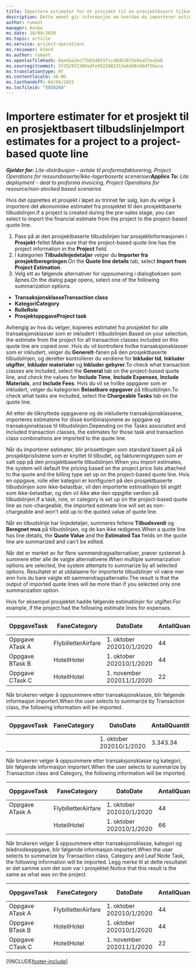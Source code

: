 ```yaml
---
title: Importere estimater for et prosjekt til en prosjektbasert tilbudslinje – Lite
description: Dette emnet gir informasjon om hvordan du importerer estimater fra et prosjekt til en tilbudslinje.
author: rumant
manager: Annbe
ms.date: 10/09/2020
ms.topic: article
ms.service: project-operations
ms.reviewer: kfend
ms.author: rumant
ms.openlocfilehash: 0aedaa2ec77bb54031fccd0db2872e0aa5fea5e0
ms.sourcegitcommit: 5fd529f2308edfe9322082313e6d50146df56aca
ms.translationtype: HT
ms.contentlocale: nb-NO
ms.lasthandoff: 04/06/2021
ms.locfileid: "5858260"
---
```

# <a name="import-estimates-for-a-project-to-a-project-based-quote-line"></a><span data-ttu-id="ca09c-103">Importere estimater for et prosjekt til en prosjektbasert tilbudslinje</span><span class="sxs-lookup"><span data-stu-id="ca09c-103">Import estimates for a project to a project-based quote line</span></span> 

<span data-ttu-id="ca09c-104">_**Gjelder for:** Lite-distribusjon – avtale til proformafakturering, Project Operations for ressursbaserte/ikke-lagerbaserte scenarioer_</span><span class="sxs-lookup"><span data-stu-id="ca09c-104">_**Applies To:** Lite deployment - deal to proforma invoicing, Project Operations for resource/non-stocked based scenarios_</span></span>

<span data-ttu-id="ca09c-105">Hvis det opprettes et prosjekt i løpet av trinnet før salg, kan du velge å importere det økonomiske estimatet fra prosjektet til den prosjektbaserte tilbudslinjen.</span><span class="sxs-lookup"><span data-stu-id="ca09c-105">If a project is created during the pre-sales stage, you can select to import the financial estimate from the project to the project-based quote line.</span></span>

1. <span data-ttu-id="ca09c-106">Pass på at den prosjektbaserte tilbudslinjen har prosjektinformasjonen i **Prosjekt**-feltet.</span><span class="sxs-lookup"><span data-stu-id="ca09c-106">Make sure that the project-based quote line has the project information in the **Project** field.</span></span>
2. <span data-ttu-id="ca09c-107">I kategorien **Tilbudslinjedetaljer** velger du **Importer fra prosjektberegningen**.</span><span class="sxs-lookup"><span data-stu-id="ca09c-107">On the **Quote line details** tab, select **Import from Project Estimation**.</span></span>
3. <span data-ttu-id="ca09c-108">Velg ett av følgende alternativer for oppsumering i dialogboksen som åpnes.</span><span class="sxs-lookup"><span data-stu-id="ca09c-108">On the dialog page opens, select one of the following summarization options.</span></span>

  - <span data-ttu-id="ca09c-109">**Transaksjonsklasse**</span><span class="sxs-lookup"><span data-stu-id="ca09c-109">**Transaction class**</span></span>
  - <span data-ttu-id="ca09c-110">**Kategori**</span><span class="sxs-lookup"><span data-stu-id="ca09c-110">**Category**</span></span>
  - <span data-ttu-id="ca09c-111">**Rolle**</span><span class="sxs-lookup"><span data-stu-id="ca09c-111">**Role**</span></span> 
  - <span data-ttu-id="ca09c-112">**Prosjektoppgave**</span><span class="sxs-lookup"><span data-stu-id="ca09c-112">**Project task**</span></span>

<span data-ttu-id="ca09c-113">Avhengig av hva du velger, kopieres estimatet fra prosjektet for alle transaksjonsklasser som er inkludert i tilbudslinjen.</span><span class="sxs-lookup"><span data-stu-id="ca09c-113">Based on your selection, the estimate from the project for all transaction classes included on this quote line are copied over.</span></span> <span data-ttu-id="ca09c-114">Hvis du vil kontrollere hvilke transaksjonsklasser som er inkludert, velger du **Generelt**-fanen på den prosjektbaserte tilbudslinjen, og deretter kontrollerer du verdiene for **Inkluder tid**, **Inkluder utgifter**, **Inkluder materialer** og **Inkluder gebyrer**.</span><span class="sxs-lookup"><span data-stu-id="ca09c-114">To check what transaction classes are included, select the **General** tab on the project-based quote line, and check the values for **Include Time**, **Include Expenses**, **Include Materials**, and **Include Fees**.</span></span>  <span data-ttu-id="ca09c-115">Hvis du vil se hvilke oppgaver som er inkludert, velger du kategorien **Belastbare oppgaver** på tilbudslinjen.</span><span class="sxs-lookup"><span data-stu-id="ca09c-115">To check what tasks are included, select the **Chargeable Tasks** tab on the quote line.</span></span>

<span data-ttu-id="ca09c-116">Alt etter de tilknyttede oppgavene og de inkluderte transaksjonsklassene, importeres estimatene for disse kombinasjonene av oppgave og transaksjonsklasse til tilbudslinjen.</span><span class="sxs-lookup"><span data-stu-id="ca09c-116">Depending on the Tasks associated and Included transaction classes, the estimates for those task and transaction class combinations are imported to the quote line.</span></span>

<span data-ttu-id="ca09c-117">Når du importerer estimater, blir prissettingen som standard basert på på prosjektprislistene som er knyttet til tilbudet, og faktureringstypen som er satt opp på den prosjektbaserte tilbudslinjen.</span><span class="sxs-lookup"><span data-stu-id="ca09c-117">When you import estimates, the system will default the pricing based on the project price lists attached to the quote and the billing type set up on the project-based quote line.</span></span> <span data-ttu-id="ca09c-118">Hvis en oppgave, rolle eller kategori er konfigurert på den prosjektbaserte tilbudslinjen som ikke-belastbar, vil den importerte estimatlinjen bli angitt som ikke-belastbar, og den vil ikke øke den oppgitte verdien på tilbudslinjen.</span><span class="sxs-lookup"><span data-stu-id="ca09c-118">If a task, role, or category is set up on the project-based quote line as non-chargeable, the imported estimate line will set as non-chargeable and won't add up to the quoted value of quote line.</span></span>

<span data-ttu-id="ca09c-119">Når en tilbudslinje har linjedetaljer, summeres feltene **Tilbudsverdi** og **Beregnet mva** på tilbudslinjen, og de kan ikke redigeres.</span><span class="sxs-lookup"><span data-stu-id="ca09c-119">When a quote line has line details, the **Quote Value** and the **Estimated Tax** fields on the quote line are summarized and can't be edited.</span></span>

<span data-ttu-id="ca09c-120">Når det er merket av for flere sammendragsalternativer, prøver systemet å summere etter alle de valgte alternativene.</span><span class="sxs-lookup"><span data-stu-id="ca09c-120">When multiple summarization options are selected, the system attempts to summarize by all selected options.</span></span> <span data-ttu-id="ca09c-121">Resultatet er at utdataene for importerte tilbudslinjer vil være mer enn hvis du bare valgte ett sammendragsalternativ.</span><span class="sxs-lookup"><span data-stu-id="ca09c-121">The result is that the output of imported quote lines will be more than if you selected only one summarization option.</span></span>

<span data-ttu-id="ca09c-122">Hvis for eksempel prosjektet hadde følgende estimatlinjer for utgifter.</span><span class="sxs-lookup"><span data-stu-id="ca09c-122">For example, if the project had the following estimate lines for expenses.</span></span>

| <span data-ttu-id="ca09c-123">Oppgave</span><span class="sxs-lookup"><span data-stu-id="ca09c-123">Task</span></span> | <span data-ttu-id="ca09c-124">Fane</span><span class="sxs-lookup"><span data-stu-id="ca09c-124">Category</span></span> | <span data-ttu-id="ca09c-125">Dato</span><span class="sxs-lookup"><span data-stu-id="ca09c-125">Date</span></span> | <span data-ttu-id="ca09c-126">Antall</span><span class="sxs-lookup"><span data-stu-id="ca09c-126">Quantity</span></span> | <span data-ttu-id="ca09c-127">Enhetspris</span><span class="sxs-lookup"><span data-stu-id="ca09c-127">Unit price</span></span> | <span data-ttu-id="ca09c-128">Mengde</span><span class="sxs-lookup"><span data-stu-id="ca09c-128">Amount</span></span> |
| --- | --- | --- | --- | --- | --- |
| <span data-ttu-id="ca09c-129">Oppgave A</span><span class="sxs-lookup"><span data-stu-id="ca09c-129">Task A</span></span> | <span data-ttu-id="ca09c-130">Flybilletter</span><span class="sxs-lookup"><span data-stu-id="ca09c-130">Airfare</span></span> | <span data-ttu-id="ca09c-131">1. oktober 2020</span><span class="sxs-lookup"><span data-stu-id="ca09c-131">10/1/2020</span></span> | <span data-ttu-id="ca09c-132">4</span><span class="sxs-lookup"><span data-stu-id="ca09c-132">4</span></span> | <span data-ttu-id="ca09c-133">400</span><span class="sxs-lookup"><span data-stu-id="ca09c-133">400</span></span> | <span data-ttu-id="ca09c-134">1600</span><span class="sxs-lookup"><span data-stu-id="ca09c-134">1600</span></span> |
| <span data-ttu-id="ca09c-135">Oppgave B</span><span class="sxs-lookup"><span data-stu-id="ca09c-135">Task B</span></span> | <span data-ttu-id="ca09c-136">Hotell</span><span class="sxs-lookup"><span data-stu-id="ca09c-136">Hotel</span></span> | <span data-ttu-id="ca09c-137">1. oktober 2020</span><span class="sxs-lookup"><span data-stu-id="ca09c-137">10/1/2020</span></span> | <span data-ttu-id="ca09c-138">4</span><span class="sxs-lookup"><span data-stu-id="ca09c-138">4</span></span> | <span data-ttu-id="ca09c-139">200</span><span class="sxs-lookup"><span data-stu-id="ca09c-139">200</span></span> | <span data-ttu-id="ca09c-140">800</span><span class="sxs-lookup"><span data-stu-id="ca09c-140">800</span></span> |
| <span data-ttu-id="ca09c-141">Oppgave C</span><span class="sxs-lookup"><span data-stu-id="ca09c-141">Task C</span></span> | <span data-ttu-id="ca09c-142">Hotell</span><span class="sxs-lookup"><span data-stu-id="ca09c-142">Hotel</span></span> | <span data-ttu-id="ca09c-143">1. november 2020</span><span class="sxs-lookup"><span data-stu-id="ca09c-143">11/1/2020</span></span> | <span data-ttu-id="ca09c-144">2</span><span class="sxs-lookup"><span data-stu-id="ca09c-144">2</span></span> | <span data-ttu-id="ca09c-145">200</span><span class="sxs-lookup"><span data-stu-id="ca09c-145">200</span></span> | <span data-ttu-id="ca09c-146">400</span><span class="sxs-lookup"><span data-stu-id="ca09c-146">400</span></span> |

<span data-ttu-id="ca09c-147">Når brukeren velger å oppsummere etter transaksjonsklasse, blir følgende informasjon importert.</span><span class="sxs-lookup"><span data-stu-id="ca09c-147">When the user selects to summarize by Transaction class, the following information will be imported.</span></span>

| <span data-ttu-id="ca09c-148">Oppgave</span><span class="sxs-lookup"><span data-stu-id="ca09c-148">Task</span></span> | <span data-ttu-id="ca09c-149">Fane</span><span class="sxs-lookup"><span data-stu-id="ca09c-149">Category</span></span> | <span data-ttu-id="ca09c-150">Dato</span><span class="sxs-lookup"><span data-stu-id="ca09c-150">Date</span></span> | <span data-ttu-id="ca09c-151">Antall</span><span class="sxs-lookup"><span data-stu-id="ca09c-151">Quantity</span></span> | <span data-ttu-id="ca09c-152">Enhetspris</span><span class="sxs-lookup"><span data-stu-id="ca09c-152">Unit price</span></span> | <span data-ttu-id="ca09c-153">Mengde</span><span class="sxs-lookup"><span data-stu-id="ca09c-153">Amount</span></span> |
| --- | --- | --- | --- | --- | --- |
|||<span data-ttu-id="ca09c-154">1. oktober 2020</span><span class="sxs-lookup"><span data-stu-id="ca09c-154">10/1/2020</span></span> | <span data-ttu-id="ca09c-155">3.34</span><span class="sxs-lookup"><span data-stu-id="ca09c-155">3.34</span></span> | <span data-ttu-id="ca09c-156">840</span><span class="sxs-lookup"><span data-stu-id="ca09c-156">840</span></span> | <span data-ttu-id="ca09c-157">2800</span><span class="sxs-lookup"><span data-stu-id="ca09c-157">2800</span></span> |

<span data-ttu-id="ca09c-158">Når brukeren velger å oppsummere etter transaksjonsklasse og kategori, blir følgende informasjon importert.</span><span class="sxs-lookup"><span data-stu-id="ca09c-158">When the user selects to summarize by Transaction class and Category, the following information will be imported.</span></span>

| <span data-ttu-id="ca09c-159">Oppgave</span><span class="sxs-lookup"><span data-stu-id="ca09c-159">Task</span></span> | <span data-ttu-id="ca09c-160">Fane</span><span class="sxs-lookup"><span data-stu-id="ca09c-160">Category</span></span> | <span data-ttu-id="ca09c-161">Dato</span><span class="sxs-lookup"><span data-stu-id="ca09c-161">Date</span></span> | <span data-ttu-id="ca09c-162">Antall</span><span class="sxs-lookup"><span data-stu-id="ca09c-162">Quantity</span></span> | <span data-ttu-id="ca09c-163">Enhetspris</span><span class="sxs-lookup"><span data-stu-id="ca09c-163">Unit price</span></span> | <span data-ttu-id="ca09c-164">Mengde</span><span class="sxs-lookup"><span data-stu-id="ca09c-164">Amount</span></span> |
| --- | --- | --- | --- | --- | --- |
| <span data-ttu-id="ca09c-165">Oppgave A</span><span class="sxs-lookup"><span data-stu-id="ca09c-165">Task A</span></span> | <span data-ttu-id="ca09c-166">Flybilletter</span><span class="sxs-lookup"><span data-stu-id="ca09c-166">Airfare</span></span> | <span data-ttu-id="ca09c-167">1. oktober 2020</span><span class="sxs-lookup"><span data-stu-id="ca09c-167">10/1/2020</span></span> | <span data-ttu-id="ca09c-168">4</span><span class="sxs-lookup"><span data-stu-id="ca09c-168">4</span></span> | <span data-ttu-id="ca09c-169">400</span><span class="sxs-lookup"><span data-stu-id="ca09c-169">400</span></span> | <span data-ttu-id="ca09c-170">1600</span><span class="sxs-lookup"><span data-stu-id="ca09c-170">1600</span></span> |
| | <span data-ttu-id="ca09c-171">Hotell</span><span class="sxs-lookup"><span data-stu-id="ca09c-171">Hotel</span></span> | <span data-ttu-id="ca09c-172">1. oktober 2020</span><span class="sxs-lookup"><span data-stu-id="ca09c-172">10/1/2020</span></span> | <span data-ttu-id="ca09c-173">6</span><span class="sxs-lookup"><span data-stu-id="ca09c-173">6</span></span> | <span data-ttu-id="ca09c-174">200</span><span class="sxs-lookup"><span data-stu-id="ca09c-174">200</span></span> | <span data-ttu-id="ca09c-175">1200</span><span class="sxs-lookup"><span data-stu-id="ca09c-175">1200</span></span> |

<span data-ttu-id="ca09c-176">Når brukeren velger å oppsummere etter transaksjonsklasse, kategori og bladnodeoppgave, blir følgende informasjon importert.</span><span class="sxs-lookup"><span data-stu-id="ca09c-176">When the user selects to summarize by Transaction class, Category and Leaf Node Task, the following information will be imported.</span></span> <span data-ttu-id="ca09c-177">Legg merke til at dette resultatet er det samme som det som var i prosjektet.</span><span class="sxs-lookup"><span data-stu-id="ca09c-177">Notice that this result is the same as what was on the project.</span></span>

| <span data-ttu-id="ca09c-178">Oppgave</span><span class="sxs-lookup"><span data-stu-id="ca09c-178">Task</span></span> | <span data-ttu-id="ca09c-179">Fane</span><span class="sxs-lookup"><span data-stu-id="ca09c-179">Category</span></span> | <span data-ttu-id="ca09c-180">Dato</span><span class="sxs-lookup"><span data-stu-id="ca09c-180">Date</span></span> | <span data-ttu-id="ca09c-181">Antall</span><span class="sxs-lookup"><span data-stu-id="ca09c-181">Quantity</span></span> | <span data-ttu-id="ca09c-182">Enhetspris</span><span class="sxs-lookup"><span data-stu-id="ca09c-182">Unit price</span></span> | <span data-ttu-id="ca09c-183">Mengde</span><span class="sxs-lookup"><span data-stu-id="ca09c-183">Amount</span></span> |
| --- | --- | --- | --- | --- | --- |
| <span data-ttu-id="ca09c-184">Oppgave A</span><span class="sxs-lookup"><span data-stu-id="ca09c-184">Task A</span></span> | <span data-ttu-id="ca09c-185">Flybilletter</span><span class="sxs-lookup"><span data-stu-id="ca09c-185">Airfare</span></span> | <span data-ttu-id="ca09c-186">1. oktober 2020</span><span class="sxs-lookup"><span data-stu-id="ca09c-186">10/1/2020</span></span> | <span data-ttu-id="ca09c-187">4</span><span class="sxs-lookup"><span data-stu-id="ca09c-187">4</span></span> | <span data-ttu-id="ca09c-188">400</span><span class="sxs-lookup"><span data-stu-id="ca09c-188">400</span></span> | <span data-ttu-id="ca09c-189">1600</span><span class="sxs-lookup"><span data-stu-id="ca09c-189">1600</span></span> |
| <span data-ttu-id="ca09c-190">Oppgave B</span><span class="sxs-lookup"><span data-stu-id="ca09c-190">Task B</span></span> | <span data-ttu-id="ca09c-191">Hotell</span><span class="sxs-lookup"><span data-stu-id="ca09c-191">Hotel</span></span> | <span data-ttu-id="ca09c-192">1. oktober 2020</span><span class="sxs-lookup"><span data-stu-id="ca09c-192">10/1/2020</span></span> | <span data-ttu-id="ca09c-193">4</span><span class="sxs-lookup"><span data-stu-id="ca09c-193">4</span></span> | <span data-ttu-id="ca09c-194">200</span><span class="sxs-lookup"><span data-stu-id="ca09c-194">200</span></span> | <span data-ttu-id="ca09c-195">800</span><span class="sxs-lookup"><span data-stu-id="ca09c-195">800</span></span> |
| <span data-ttu-id="ca09c-196">Oppgave C</span><span class="sxs-lookup"><span data-stu-id="ca09c-196">Task C</span></span> | <span data-ttu-id="ca09c-197">Hotell</span><span class="sxs-lookup"><span data-stu-id="ca09c-197">Hotel</span></span> | <span data-ttu-id="ca09c-198">1. november 2020</span><span class="sxs-lookup"><span data-stu-id="ca09c-198">11/1/2020</span></span> | <span data-ttu-id="ca09c-199">2</span><span class="sxs-lookup"><span data-stu-id="ca09c-199">2</span></span> | <span data-ttu-id="ca09c-200">200</span><span class="sxs-lookup"><span data-stu-id="ca09c-200">200</span></span> | <span data-ttu-id="ca09c-201">400</span><span class="sxs-lookup"><span data-stu-id="ca09c-201">400</span></span> |


[!INCLUDE[footer-include](../../includes/footer-banner.md)]
